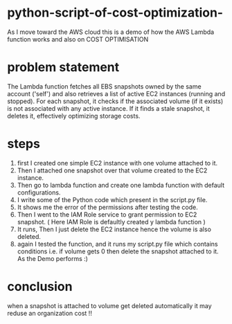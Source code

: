 # python-script-of-cost-optimization-

As I move toward the AWS cloud this is a demo of how the AWS Lambda function works and also on COST OPTIMISATION 

# problem statement 
The Lambda function fetches all EBS snapshots owned by the same account ('self') and also retrieves a list of active EC2 instances (running and stopped). For each snapshot, it checks if the associated volume (if it exists) is not associated with any active instance. If it finds a stale snapshot, it deletes it, effectively optimizing storage costs.

# steps 
1. first I created one simple EC2 instance with one volume attached to it.
2. Then I attached one snapshot over that volume created to the EC2 instance.
3. Then go to lambda function and create one lambda function with default configurations.
4. I write some of the Python code which present in the script.py file.
5. It shows me the error of the permissions after testing the code.
6. Then I went to the IAM Role service to grant permission to EC2 snapshot. ( Here IAM Role is defaultly created y lambda function )
8. It runs, Then I just delete the EC2 instance hence the volume is also deleted.
9. again I tested the function, and it runs my script.py file which contains conditions i.e. if volume gets 0 then delete the snapshot attached to it.
As the Demo performs :)

# conclusion 
when a snapshot is attached to volume get deleted automatically it may reduse an organization cost !!
